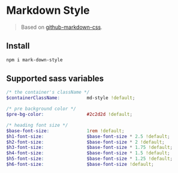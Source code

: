 # Markdown Style

> Based on [github-markdown-css](https://github.com/sindresorhus/github-markdown-css).

## Install
```bash
npm i mark-down-style
```

## Supported sass variables
```scss
/* the container's className */
$containerClassName:          md-style !default;

/* pre background color */
$pre-bg-color:                #2c2d2d !default;

/* heading font size */
$base-font-size:              1rem !default;
$h1-font-size:                $base-font-size * 2.5 !default;
$h2-font-size:                $base-font-size * 2 !default;
$h3-font-size:                $base-font-size * 1.75 !default;
$h4-font-size:                $base-font-size * 1.5 !default;
$h5-font-size:                $base-font-size * 1.25 !default;
$h6-font-size:                $base-font-size !default;
```
